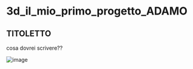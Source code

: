 # 3d_il_mio_primo_progetto_ADAMO
## TITOLETTO
cosa dovrei scrivere??


![image](https://user-images.githubusercontent.com/92849545/139023405-735cc837-26fd-4ada-8597-d4c06e654577.png)


